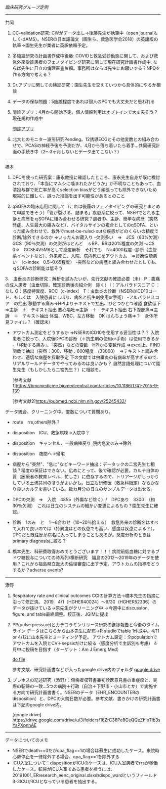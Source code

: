 *臨床研究グループ定例*

---
共同

1. CC-validation研究: CWがデータ出し→後藤先生が執筆中（open journalもしくはAMS）。NSERの日本語論文（園生ら、救急医学会2018）の英語版の執筆→園生先生が業者に英訳依頼予定。

2. 多施設研究の計画書作成中後藤: COVIDと救急受診動態に関して、および救急外来受診患者のフェノタイピング研究に関して現在研究計画書作成中. ならば先生に日立の倫理審査依頼。事務所はならば先生にお願いする？NPOを作る方向で考える？

3. Dr.アプリに関しての検証研究：園生先生を交えていつから具体的にやるか相談

4. データの保存問題：5施設程度であれば個人のPCでも大丈夫だと思われる

5. 問診アプリ：4月から開始予定。個人情報利用はオプトインで大丈夫そう？現在規約作成中

   [問診アプリ](https://questionnaire.txpmedical.com/p/reservation/%E3%82%B5%E3%83%B3%E3%83%97%E3%83%AB_%E8%A9%B3%E7%B4%B0)

6. 北大とのモニター波形研究Pending。12誘導ECGとその他変数との組み合わせで、PCASの神経予後を予測だが、4月から落ち着いたら着手...共同研究計画の手続き中（2～3ヶ月しないとデータ出てこない？）

---   
橋本

1. DPCを使った研究案：康永教授に確認したところ、康永先生自身が既に検討されており、「本当にマムシに噛まれたかどうか」が不明なこともあって、血清投与群で死亡率が高くselection biasがどう頑張っても除外できないため現実的に難しく、誤った推論を出す可能性があるとのこと

2. qSOFAの臨床応用に関して（これは後藤のフェノタイピングの研究とまとめて申請できそう）「管が裂ける、詰まる」疾患系に絞って、NSERでとれる主訴と病歴をｑSOFAに組み合わせる研究？患者ID、主訴、簡単な病歴（突然発症、人生最大の痛みなど）、バイタルサインの複合としてのqSOFA、といった組み合わせで、救外でmust-be-ruled-outな疾患がどのくらいの精度で診断/除外できるのか
   ⇒いったんお蔵入り
   -欠測多い　⇒　JCS（60%欠測）　GCS（90％欠測）の欠測がほとんど　ｓBP、RRは20%程度の欠測
   -JCS　0⇒　GCSE4V5M6として感度解析　それでも　N=4000程度
   -診断（血管系イベントなど）、外来死亡、入院、院内死亡をアウトカム　⇒診断性能悪い　（c-index　0.5~0.65程度）
   -突然などの病歴と組み合わせたとしても、ｑSOFAの診断能は低そう

3.　虫垂炎の診断研究：解析を試みたいが、先行文献の確認必要（未）
   P：腹痛の成人患者（虫垂切除、確定診断後の紹介例　除く）
   I：アルバラドスコア
   C ：なし
   O：感度特異度、ROC（c-index）
   T：虫垂炎の診断（NSERのICD10コード、もしくは　入院患者にしぼり、病名と抗生剤使用or手術）
   -アルバラドスコア　の抽出
   移動する痛み⇒HPIよりテキストで抽出、ひとつひとつ確認
   食欲低下⇒主訴　＋　テキスト抽出
   悪心嘔吐⇒主訴　＋　テキスト抽出
   右下腹部痛⇒主訴　＋　テキスト抽出
   体温、WBC、左方移動　OK
   はんちょう痛⇒？　身体所見ファイル？（確認未）
   - アウトカム測定をどうするか
   ⇒NSERのICD10を使用する妥当性は？？
   入院患者に絞って、入院後DPCの診断（＋抗生剤の使用or手術）は使用できるか
   -「移動する痛み」、「突然」などの変数　HPIから変数作成
   ⇒excel上、FIND関数で抽出（突然：300、移動：600程度　/33000）　⇒テキストと読み合わせ、適切な病歴を採取予定 
   下の文献では虫垂炎の有病率が高すぎるので、リアルワールドデータでやってみるのは良いかも？
   自然言語処理について園生先生（もしかしたら二宮先生？）に相談を。
   
      [参考文献1]https://bmcmedicine.biomedcentral.com/articles/10.1186/1741-7015-9-139

      [参考文献2]https://pubmed.ncbi.nlm.nih.gov/25245432/

データ統合、クリーニング中。変数について質問あり。
   - route　rrs,others除外？
   - disposition　ICU、救急病棟→入院中？
   - disposition　キャンセル、一般病棟戻り_院内急変のみ→除外 　
   - disposition　夜間へ→帰宅

   - 病歴から"突然"、"急に"などキーワード抽出：データックの二宮先生と相談？精度の保証はできない。広めにとって、後で確認が必要。カルテ自体の質（医療者の教育レベル、忙しさ）に依存するので、トリアージがしっかりしている土浦共同のほうがよいかも。日立も研修医（救急科限定）ならかなり良いカルテを書いている。数カ月分の日立のサンプルデータは出せる。
   - DPCの欠測　⇒　入院　4855（外傷など除く）/　DPCあり　3300　（約30％欠測）　これは日立のシステムの細かい変更によるもの？園生先生に確認。
   - 診断　1のみ　と　1～8合わせ（10~20％拾える）　救急外来の診断名はすべて入れて良いのでは（特異度はどの疾患でも高い、感度は疾患による？）。DPCだと既往歴が病名に入ってしまうこともあるが。感度分析のときはprimary diagnosisに絞る？
   
4. 橋本先生、科研費取得おめでとうございます！！！病院前低血糖に対するブドウ糖投与についての時系列/横断研究　福島の2012〜2019年のデータを使用？これから福島県立医大の倫理審査に出す予定。アウトカムの指標をどうするか？adverse events?

---
添野

1. Respiratory rate and clinical outcomes
   CCIの計算方法→橋本先生の指摘に沿って修正済。
   2019　4/1（HGHER40024）～9/30（HGHER52336）のデータが抜けている→原先生がクリーニング中
   →今週中にdiscussion, figure, and table最終調整。校正後、JGIMに提出

2. PP(pulse pressure)とカテコラミンリリース研究の進捗報告と今後のタイムライン
   データはこちらから山本先生に配布→R studioでtable 1作成中。4/11 or 4/12に山本先生とミーティング予定。
   アウトカム設定：全populationでアウトカムを入院とCV＋sepsisだけに絞る（感度分析で主訴別も考慮）
   4月中に投稿を目指す（ターゲット：Am J Emerg Med）
   
      [do file](https://github.com/shoko-soeno/TXP_prq/blob/master/Soeno_pp.do)

      参考文献、研究計画書などが入ったgoogle drive内のフォルダ
      [google drive](https://drive.google.com/drive/folders/1QwFpGSR9nWBZvv8XK4rJGi84AKCA3CHP?usp=sharing)

3. プレホスの記述研究（添野）：傷病者収容書兼初診医意見書の重症度と、実際の転帰の一致...5つの病院＋行政（自治＋下野市・小山市とか）で実施する方向で研究計画書書く。NSERのデータ（EHR_ENCOUNTERのdisposition）と、DPCの入院日数が必要。参考文献、書きかけの研究計画書は下記のgoogle drive内。

      [google drive] https://drive.google.com/drive/u/3/folders/18ZrC36Pe8CeQQeZhIoTlb3sYsPXpnhAE

---
データについてのメモ

- NSERでdeath==0だがcpa_flag==1の場合は蘇生に成功したケース。来院時心肺停止を一律除外する場合、cpa_flag==1を除外する	
- ICU入室について：dispositionがICUのケースは、ICU入室患者でrrsが稼働したケース。転帰がICU入室である患者を拾うには、20191001_ERresearch_eenc_original.xlsxのdispo_wardというフィールド 3-3ICUがICUとなっている患者を抽出する。

